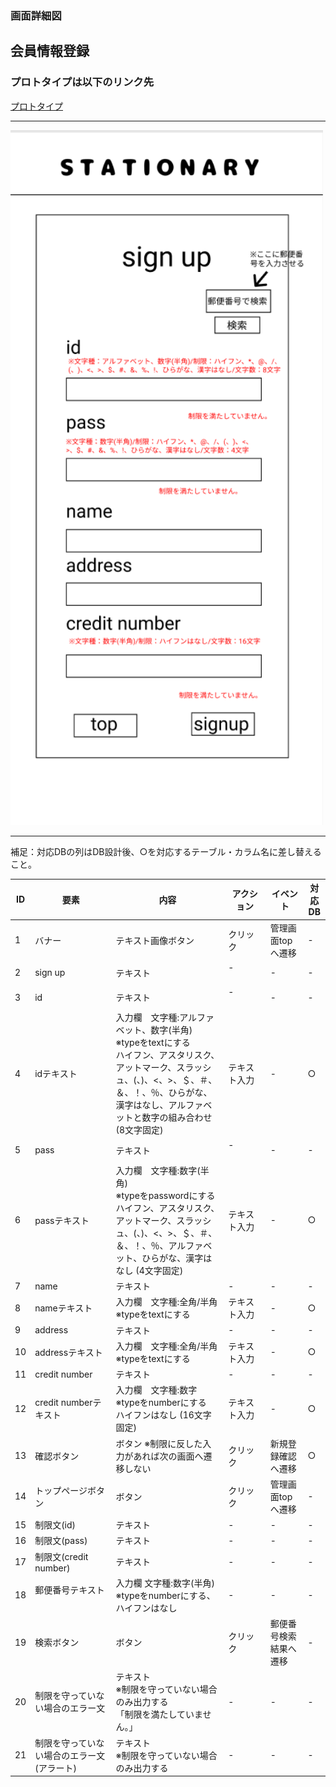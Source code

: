 ### 画面詳細図
## 会員情報登録
### プロトタイプは以下のリンク先
[プロトタイプ](https://www.figma.com/file/YN8g4ahM3raStzCZMDXhNA/stationary?node-id=1%3A10)
*****
<img src="img/新規登録.png" width="500">

*****
補足：対応DBの列はDB設計後、○を対応するテーブル・カラム名に差し替えること。

| ID | 要素 | 内容 | アクション | イベント | 対応DB |
|----|------|-----|------------|---------|-------|
|1   |バナー　　　　        |テキスト画像ボタン|クリック　　|管理画面topへ遷移|-|
|2   |sign up　　　        |テキスト　　　　　|-    　　　|-        |-|
|3   |id　　　　　　        |テキスト　　　　　|-    　　　|-        |-|
|4   |idテキスト　　        |入力欄　文字種:アルファベット、数字(半角)<br>※typeをtextにする<br>ハイフン、アスタリスク、アットマーク、スラッシュ、(、)、<、>、＄、＃、＆、！、％、ひらがな、漢字はなし、アルファベットと数字の組み合わせ(8文字固定)|テキスト入力|-       |○|
|5   |pass　　　　　        |テキスト　　　　　|-    　　　|-        |-|
|6   |passテキスト　       |入力欄　文字種:数字(半角)<br>※typeをpasswordにする<br>ハイフン、アスタリスク、アットマーク、スラッシュ、(、)、<、>、＄、＃、＆、！、％、アルファベット、ひらがな、漢字はなし (4文字固定)|テキスト入力|-       |○|
|7   |name     　　        |テキスト　　　　　|-　　　    |-        |-|
|8   |nameテキスト　       |入力欄　文字種:全角/半角<br>※typeをtextにする|テキスト入力|-       |○|
|9   |address　　　        |テキスト　　　　　|-　　　    |-        |-|
|10  |addressテキスト      |入力欄　文字種:全角/半角<br>※typeをtextにする|テキスト入力|-        |○|
|11  |credit number       |テキスト　　　　　|-　　　    |-        |-|
|12  |credit numberテキスト|入力欄　文字種:数字<br>※typeをnumberにする<br>ハイフンはなし (16文字固定)|テキスト入力|-        |○|
|13  |確認ボタン　      |ボタン ※制限に反した入力があれば次の画面へ遷移しない|クリック　　|新規登録確認へ遷移|○|
|14  |トップページボタン　  |ボタン　　　　　　|クリック　　|管理画面topへ遷移|-|
|15  |制限文(id)　　　     　|テキスト　　　　　|-　　|-　　|-|
|16  |制限文(pass)　　　     |テキスト　　　　　|-　　|-　　|-|
|17  |制限文(credit number) |テキスト　　　　　|-　　|-　　|-|
|18  |郵便番号テキスト 　　　|入力欄 文字種:数字(半角)<br>※typeをnumberにする、ハイフンはなし|-　　|-　　|-|
|19  |検索ボタン　　　　　　|ボタン　　　　　|クリック|郵便番号検索結果へ遷移|-|
|20  |制限を守っていない場合のエラー文 |テキスト<br>※制限を守っていない場合のみ出力する<br>「制限を満たしていません。」|-　　|-　　|-|
|21  |制限を守っていない場合のエラー文(アラート) |テキスト<br>※制限を守っていない場合のみ出力する|-　　|-　　|-|

